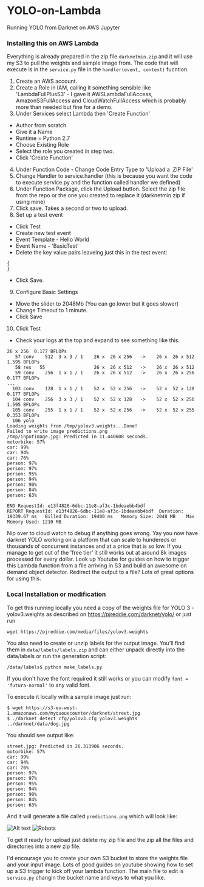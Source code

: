 # YOLO-on-Lambda
Running YOLO from Darknet on AWS Jupyter


### Installing this on AWS Lambda
Everything is already prepared in the zip file `darknetmin.zip` and it will use my S3 to pull the weights and sample image from.  The code that will execute is in the `service.py` file in the `handler(event, context)` fucntion.

1. Create an AWS account.
2. Create a Role in IAM, calling it something sensible like 'LambdaFullPlusS3' - I gave it AWSLambdaFullAccess, AmazonS3FullAccess and CloudWatchFullAccess which is probably more than needed but fine for a demo.
3. Under Services select Lambda then 'Create Function'
 - Author from scratch
 - Give it a Name
 - Runtime = Python 2.7
 - Choose Existing Role
 - Select the role you created in step two.
 - Click 'Create Function'
4. Under Function Code - Change Code Entry Type to 'Upload a .ZIP File'
5. Change Handler to service.handler (this is because you want the code to execute service.py and the function called handler we defined)
6. Under Function Package, click the Upload button.  Select the zip file from the repo or the one you created to replace it (darknetmin.zip if using mine)
7. Click save.
Takes a second or two to upload.
8. Set up a test event
 - Click Test
 - Create new test event
 - Event Template - Hello World
 - Event Name - 'BasicTest'
 - Delete the key value pairs leaveing just this in the test event:
```
{
}
```
 - Click Save.
9. Configure Basic Settings
 - Move the slider to 2048Mb (You can go lower but it goes slower)
 - Change Timeout to 1 minute.
 - Click Save
10. Click Test
 - Check your logs at the top and expand to see something like this:
```
26 x 256  0.177 BFLOPs
   57 conv    512  3 x 3 / 1    26 x  26 x 256   ->    26 x  26 x 512  1.595 BFLOPs
   58 res   55                  26 x  26 x 512   ->    26 x  26 x 512
   59 conv    256  1 x 1 / 1    26 x  26 x 512   ->    26 x  26 x 256  0.177 BFLOPs
...
  103 conv    128  1 x 1 / 1    52 x  52 x 256   ->    52 x  52 x 128  0.177 BFLOPs
  104 conv    256  3 x 3 / 1    52 x  52 x 128   ->    52 x  52 x 256  1.595 BFLOPs
  105 conv    255  1 x 1 / 1    52 x  52 x 256   ->    52 x  52 x 255  0.353 BFLOPs
  106 yolo
Loading weights from /tmp/yolov3.weights...Done!
Failed to write image predictions.png
/tmp/inputimage.jpg: Predicted in 11.440608 seconds.
motorbike: 57%
car: 99%
car: 94%
car: 76%
person: 97%
person: 97%
person: 95%
person: 94%
person: 90%
person: 84%
person: 63%

END RequestId: e13f4826-6dbc-11e8-af3c-1bdeaebb4bdf
REPORT RequestId: e13f4826-6dbc-11e8-af3c-1bdeaebb4bdf	Duration: 19339.67 ms	Billed Duration: 19400 ms 	Memory Size: 2048 MB	Max Memory Used: 1210 MB	

```
Nip over to cloud watch to debug if anything goes wrong.  Yay you now have darknet YOLO working on a platform that can scale to hundereds or thousands of concurrent instances and at a price that is so low.  If you manage to get out of the 'free tier' it still works out at around 8k images processed for every dollar.  Look up Youtube for guides on how to trigger this Lambda function from a file arriving in S3 and build an awesome on demand object detector.  Redirect the output to a file?  Lots of great options for using this.


### Local Installation or modification
To get this running locally you need a copy of the weights file for YOLO 3 - yolov3.weights as described on
https://pjreddie.com/darknet/yolo/
or just run
```
wget https://pjreddie.com/media/files/yolov3.weights
```
You also need to create or unzip labels for the output image.  You'll find them in `data/labels/labels.zip` and can either unpack directly into the data/labels or run the generation script:
```
/data/labels$ python make_labels.py
```
If you don't have the font required it still works or you can modify `font = 'futura-normal'` to any valid font. 

To execute it locally with a sample image just run:
```
$ wget https://s3-eu-west-1.amazonaws.com/myqueuecounter/darknet/street.jpg
$ ./darknet detect cfg/yolov3.cfg yolov3.weights ../darknet/data/dog.jpg
```

You should see output like:
```
street.jpg: Predicted in 26.313906 seconds.
motorbike: 57%
car: 99%
car: 94%
car: 76%
person: 97%
person: 97%
person: 95%
person: 94%
person: 90%
person: 84%
person: 63%
```
And it will generate a file called `predictions.png` which will look like:

![Alt text](https://s3-eu-west-1.amazonaws.com/myqueuecounter/darknet/predictions.png?raw=true "Annotated Image")
![Robots](https://s3.amazonaws.com/websofttechnology/roland.png)

To get it ready for upload just delete my zip file and the zip all the files and directories into a new zip file.

I'd encourage you to create your own S3 bucket to store the weights file and your input image.  Lots of good guides on youtube showing how to set up a S3 trigger to kick off your lambda function.  The main file to edit is `service.py` changin the bucket name and keys to what you like.
